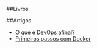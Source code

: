 ##Livros

##Artigos

- [O que é DevOps afinal?](http://gutocarvalho.net/octopress/2013/03/16/o-que-e-um-devops-afinal/)
- [Primeiros passos com Docker](http://infoslack.com/linux/docker-primeiros-passos/)
